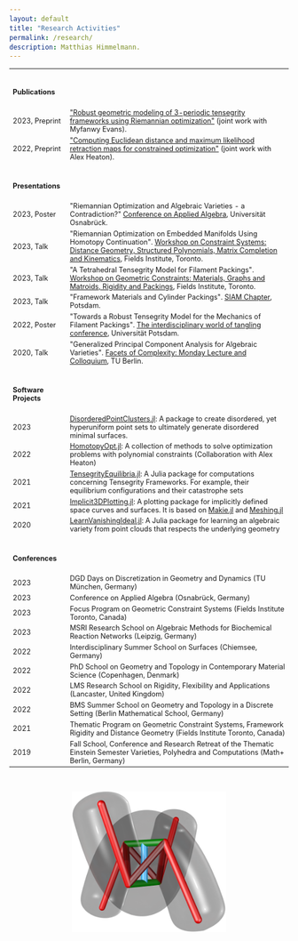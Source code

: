 ```yaml
---
layout: default
title: "Research Activities"
permalink: /research/
description: Matthias Himmelmann.
---
```

<table style="width:100%; font-size: 90%;">
    <tr><td><h4><br>Publications</h4></td></tr>
    <tr>
        <td>2023, Preprint</td>
        <td><a href="https://arxiv.org/abs/2303.13140">"Robust geometric modeling of 3-periodic tensegrity frameworks using Riemannian optimization"</a> (joint work with Myfanwy Evans).</td>
    </tr>
    <tr>
        <td>2022, Preprint</td>
        <td><a href="https://arxiv.org/abs/2206.14106">"Computing Euclidean distance and maximum likelihood retraction maps for constrained optimization"</a> (joint work with Alex Heaton).</td>
    </tr>
  
  <tr><td><h4><br>Presentations</h4></td></tr>
  <tr>
        <td>2023, Poster</td>
        <td>"Riemannian Optimization and Algebraic Varieties - a Contradiction?" <a href="https://www.math-conf.uni-osnabrueck.de/conference-on-applied-algebra-in-data-science/">Conference on Applied Algebra</a>, Universität Osnabrück.</td>
    </tr>
  
  <tr>
        <td>2023, Talk</td>
        <td>"Riemannian Optimization on Embedded Manifolds Using Homotopy Continuation". <a href="http://www.fields.utoronto.ca/activities/23-24/constraint-systems">Workshop on Constraint Systems: Distance Geometry, Structured Polynomials, Matrix Completion and Kinematics</a>, Fields Institute, Toronto.</td>
    </tr>
  <tr>
        <td>2023, Talk</td>
        <td>"A Tetrahedral Tensegrity Model for Filament Packings". <a href="http://www.fields.utoronto.ca/activities/23-24/constraint-materials">Workshop on Geometric Constraints: Materials, Graphs and Matroids, Rigidity and Packings</a>, Fields Institute, Toronto.</td>
    </tr>
    <tr>
        <td>2023, Talk</td>
        <td>"Framework Materials and Cylinder Packings". <a href="https://www.math.uni-potsdam.de/studium/studierende/default-8819680ed3/">SIAM Chapter</a>, Potsdam.</td>
    </tr>
    <tr>
        <td>2022, Poster</td>
        <td>"Towards a Robust Tensegrity Model for the Mechanics of Filament Packings". <a href="https://tangle-conference.de/">The interdisciplinary world of tangling conference</a>, Universität Potsdam.</td>
    </tr>
    <tr>
        <td>2020, Talk</td>
        <td>"Generalized Principal Component Analysis for Algebraic Varieties". <a href="http://www.facetsofcomplexity.de/monday/index.html">Facets of Complexity: Monday Lecture and Colloquium</a>, TU Berlin.</td>
    </tr>


<tr><td><h4><br>Software Projects</h4></td></tr>
<tr>
  <td>2023</td>
  <td><a href="https://github.com/matthiashimmelmann/DisorderedPointClusters.jl">DisorderedPointClusters.jl</a>: A package to create disordered, yet hyperuniform point sets to ultimately generate disordered minimal surfaces.</td>
</tr>
    
    
<tr>
  <td>2022</td>
  <td><a href="https://github.com/alexheaton2/HomotopyOpt.jl">HomotopyOpt.jl</a>: A collection of methods to solve optimization problems with polynomial constraints (Collaboration with Alex Heaton)</td>
</tr>
    
    
<tr>
  <td>2021</td>
  <td><a href="https://github.com/matthiashimmelmann/TensegrityEquilibria.jl">TensegrityEquilibria.jl</a>: A Julia package for computations concerning Tensegrity Frameworks. For example, their equilibrium configurations and their catastrophe sets</td>
</tr>
    
<tr>
    <td>2021</td>
    <td><a href="https://github.com/matthiashimmelmann/Implicit3DPlotting.jl">Implicit3DPlotting.jl</a>: A plotting package for implicitly defined space curves and surfaces. It is based on <a href="https://makie.juliaplots.org/stable/">Makie.jl</a> and <a href="https://github.com/JuliaGeometry/Meshing.jl">Meshing.jl</a></td>
</tr>
    
<tr>
  <td>2020</td>
  <td><a href="https://github.com/matthiashimmelmann/LearnVanishingIdeal.jl">LearnVanishingIdeal.jl</a>: A Julia package for learning an algebraic variety from point clouds that respects the underlying geometry</td>
</tr>
    
<tr> <td><h4><br>Conferences</h4></td></tr>
<tr>
    <td>2023</td>
    <td>DGD Days on Discretization in Geometry and Dynamics (TU München, Germany)</td>
</tr>

<tr>
    <td>2023</td>
    <td>Conference on Applied Algebra (Osnabrück, Germany)</td>
</tr>

<tr>
    <td>2023</td>
    <td>Focus Program on Geometric Constraint Systems (Fields Institute Toronto, Canada)</td>
</tr>
    
<tr>
    <td>2023</td>
    <td>MSRI Research School on Algebraic Methods for Biochemical Reaction Networks (Leipzig, Germany) </td>
</tr>

<tr>
<td>2022</td>
    <td>Interdisciplinary Summer School on Surfaces (Chiemsee, Germany)</td>
</tr>

<tr>
<td>2022</td>
    <td>PhD School on Geometry and Topology in Contemporary Material Science (Copenhagen, Denmark)</td>
</tr>

<tr>
<td>2022</td>
    <td>LMS Research School on Rigidity, Flexibility and Applications (Lancaster, United Kingdom)</td>
</tr>
 <tr>
     
<td>2022</td>
    <td>BMS Summer School on Geometry and Topology in a Discrete Setting (Berlin Mathematical School, Germany)</td>
</tr>
<tr>
    <td>2021</td>
    <td>Thematic Program on Geometric Constraint Systems, Framework Rigidity and Distance Geometry (Fields Institute Toronto, Canada)</td>
</tr>
    
<tr>
    <td>2019</td>
    <td>Fall School, Conference and Research Retreat of the Thematic Einstein Semester Varieties, Polyhedra and Computations (Math+ Berlin, Germany)</td>
</tr>
</table>

<br>
<p> </p>
<p style="text-align: center;">
<img src="/images/clasptetrahedralmodel.png" title="The tetrahedral model for filament packings" alt="The tetrahedral model for filament packings" width="55%" height="55%"/>
</p>

